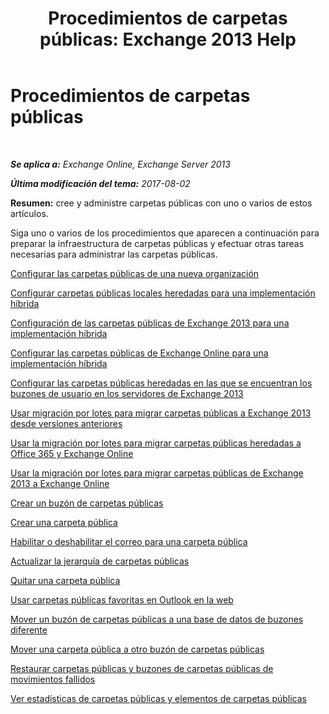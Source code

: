 ﻿---
title: 'Procedimientos de carpetas públicas: Exchange 2013 Help'
TOCTitle: Procedimientos de carpetas públicas
ms:assetid: afa54c8e-f3ab-4f5f-85ad-fb2a905ecfa9
ms:mtpsurl: https://technet.microsoft.com/es-es/library/JJ657481(v=EXCHG.150)
ms:contentKeyID: 49895843
ms.date: 05/22/2018
mtps_version: v=EXCHG.150
ms.translationtype: MT
---

# Procedimientos de carpetas públicas

 

_**Se aplica a:** Exchange Online, Exchange Server 2013_

_**Última modificación del tema:** 2017-08-02_

**Resumen:**  cree y administre carpetas públicas con uno o varios de estos artículos.

Siga uno o varios de los procedimientos que aparecen a continuación para preparar la infraestructura de carpetas públicas y efectuar otras tareas necesarias para administrar las carpetas públicas.

[Configurar las carpetas públicas de una nueva organización](https://docs.microsoft.com/es-es/exchange/voice-mail-unified-messaging/automatically-answer-and-route-calls/enable-or-disable-sending-voice-messages)

[Configurar carpetas públicas locales heredadas para una implementación híbrida](https://docs.microsoft.com/es-es/exchange/security-and-compliance/in-place-ediscovery/reduce-discovery-mailbox-size)

[Configuración de las carpetas públicas de Exchange 2013 para una implementación híbrida](https://docs.microsoft.com/es-es/exchange/collaboration-exo/public-folders/set-up-modern-hybrid-public-folders)

[Configurar las carpetas públicas de Exchange Online para una implementación híbrida](https://docs.microsoft.com/es-es/exchange/collaboration-exo/public-folders/use-favorite-public-folders)

[Configurar las carpetas públicas heredadas en las que se encuentran los buzones de usuario en los servidores de Exchange 2013](configure-legacy-public-folders-where-user-mailboxes-are-on-exchange-2013-servers-exchange-2013-help.md)

[Usar migración por lotes para migrar carpetas públicas a Exchange 2013 desde versiones anteriores](use-batch-migration-to-migrate-public-folders-to-exchange-2013-from-previous-versions-exchange-2013-help.md)

[Usar la migración por lotes para migrar carpetas públicas heredadas a Office 365 y Exchange Online](https://docs.microsoft.com/es-es/exchange/collaboration-exo/public-folders/batch-migration-of-legacy-public-folders)

[Usar la migración por lotes para migrar carpetas públicas de Exchange 2013 a Exchange Online](https://docs.microsoft.com/es-es/exchange/collaboration-exo/public-folders/batch-migration-of-exchange-2013-public-folders)

[Crear un buzón de carpetas públicas](https://docs.microsoft.com/es-es/exchange/collaboration-exo/public-folders/create-public-folder-mailbox)

[Crear una carpeta pública](https://docs.microsoft.com/es-es/exchange/collaboration-exo/public-folders/create-public-folder)

[Habilitar o deshabilitar el correo para una carpeta pública](https://docs.microsoft.com/es-es/exchange/voice-mail-unified-messaging/connect-voice-mail-system/change-audio-codec)

[Actualizar la jerarquía de carpetas públicas](https://docs.microsoft.com/es-es/exchange/collaboration-exo/public-folders/update-public-folder-hierarchy)

[Quitar una carpeta pública](https://docs.microsoft.com/es-es/exchange/collaboration-exo/public-folders/remove-public-folder)

[Usar carpetas públicas favoritas en Outlook en la web](https://docs.microsoft.com/es-es/exchange/voice-mail-unified-messaging/connect-voice-mail-system/configure-fully-qualified-domain-name)

[Mover un buzón de carpetas públicas a una base de datos de buzones diferente](move-a-public-folder-mailbox-to-a-different-mailbox-database-exchange-2013-help.md)

[Mover una carpeta pública a otro buzón de carpetas públicas](move-a-public-folder-to-a-different-public-folder-mailbox-exchange-2013-help.md)

[Restaurar carpetas públicas y buzones de carpetas públicas de movimientos fallidos](restore-public-folders-and-public-folder-mailboxes-from-failed-moves-exchange-2013-help.md)

[Ver estadísticas de carpetas públicas y elementos de carpetas públicas](https://docs.microsoft.com/es-es/exchange/collaboration-exo/public-folders/view-public-folder-statistics)

